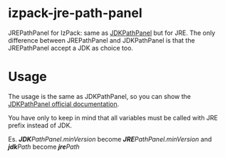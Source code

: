 # izpack-jre-path-panel
JREPathPanel for IzPack: same as [JDKPathPanel](https://github.com/izpack/izpack/blob/master/izpack-panel/src/main/java/com/izforge/izpack/panels/jdkpath/JDKPathPanel.java) but for JRE.
The only difference between JREPathPanel and JDKPathPanel is that the JREPathPanel accept a JDK as choice too.

# Usage
The usage is the same as JDKPathPanel, so you can show the [JDKPathPanel official documentation](https://izpack.atlassian.net/wiki/spaces/IZPACK/pages/491644/JDKPathPanel).

You have only to keep in mind that all variables must be called with JRE prefix instead of JDK.

Es. 
***JDK**PathPanel.minVersion* become ***JRE**PathPanel.minVersion* and ***jdk**Path* become ***jre**Path*
